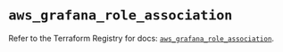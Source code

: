 # `aws_grafana_role_association`

Refer to the Terraform Registry for docs: [`aws_grafana_role_association`](https://registry.terraform.io/providers/hashicorp/aws/6.5.0/docs/resources/grafana_role_association).
